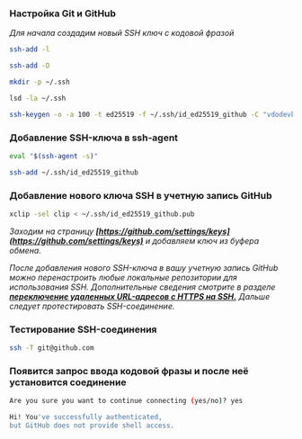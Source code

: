 ### Настройка Git и GitHub

*Для начала создадим новый SSH ключ с кодовой фразой*

```bash
ssh-add -l
```

```bash
ssh-add -D
```

```bash
mkdir -p ~/.ssh
```

```bash
lsd -la ~/.ssh
```

```bash
ssh-keygen -o -a 100 -t ed25519 -f ~/.ssh/id_ed25519_github -C "vdodevko email trololo"
```

### Добавление SSH-ключа в ssh-agent

```bash
eval "$(ssh-agent -s)"
```

```bash
ssh-add ~/.ssh/id_ed25519_github
```

### Добавление нового ключа SSH в учетную запись GitHub

```bash
xclip -sel clip < ~/.ssh/id_ed25519_github.pub
```

*Заходим на страницу **[https://github.com/settings/keys](https://github.com/settings/keys)** и добавляем ключ из буфера обмена.*

*После добавления нового SSH-ключа в вашу учетную запись GitHub можно перенастроить любые локальные репозитории для использования SSH. Дополнительные сведения смотрите в разделе **[переключение удаленных URL-адресов с HTTPS на SSH.](https://help.github.com/articles/changing-a-remote-s-url/#switching-remote-urls-from-https-to-ssh)** Дальше следует протестировать SSH-соединение.*

### Тестирование SSH-соединения

```bash
ssh -T git@github.com
```

### Появится запрос ввода кодовой фразы и после неё установится соединение

```bash
Are you sure you want to continue connecting (yes/no)? yes

Hi! You've successfully authenticated,
but GitHub does not provide shell access.
```
